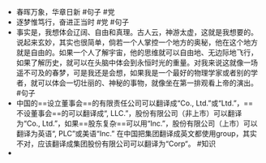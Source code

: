 - 春晖万象，华章日新 #句子 #党
- 逐梦惟笃行，奋进正当时 #党 #句子
- 事实是，我想体会辽阔、自由和真理。古人云，神游太虚，这就是我想要的。说起来玄妙，其实也很简单，倘若一个人掌控一个地方的奥秘，他在这个地方就是自由的。如果一个人了解宇宙，他的思维就可以自由地、无边际地飞行，如果了解历史，就可以在头脑中体会到永恒时光的重量。对我来说这就像一场遥不可及的春梦，可是我还是会想，如果我是一个最好的物理学家或者别的学者，就可以体会一切壮丽的、神秘的事物，就像坐在第一排观看上帝的演出。 #句子
- 中国的==设立董事会==的有限责任公司可以翻译成“Co., Ltd.”或“Ltd.”，==不设董事会==的可以翻译成“, LLC.”，股份有限公司（非上市）可以翻译为“Co., Ltd.”，如果==股东复杂==可以用“Inc.”，股份有限公司（上市）可以翻译为英语“, PLC”或美语“Inc.”  在中国把集团翻译成英文都使用group，其实不对，应该翻译成集团股份有限公司可以翻译为“Corp“。 #知识
-